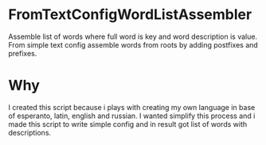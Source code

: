 # FromTextConfigWordListAssembler
Assemble list of words where full word is key and word description is value. From simple text config assemble words from roots by adding postfixes and prefixes.
# Why
I created this script because i plays with creating my own language in base of esperanto, latin, english and russian. I wanted simplify this process and i made this script to write simple config and in result got list of words with descriptions.
